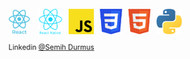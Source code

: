 <img src="logo_react.png" height="50"> &nbsp;&nbsp; <img src="logo_rn.png" height="50"> &nbsp;&nbsp;<img src="logo_js.png" height="50">&nbsp;&nbsp; <img src="css.png" height="50"> &nbsp;&nbsp;<img src="html.png" height="50">&nbsp;&nbsp; <img src="logo_python.png" height="50"><br/>

Linkedin [@Semih Durmus](https://www.linkedin.com/in/semih-durmus-0548751b7/)


